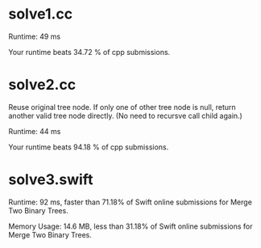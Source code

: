 # solve1.cc

Runtime: 49 ms

Your runtime beats 34.72 % of cpp submissions.

# solve2.cc

Reuse original tree node. If only one of other tree node is null, return another valid tree node directly. (No need to recursve call child again.)

Runtime: 44 ms

Your runtime beats 94.18 % of cpp submissions.

# solve3.swift

Runtime: 92 ms, faster than 71.18% of Swift online submissions for Merge Two Binary Trees.

Memory Usage: 14.6 MB, less than 31.18% of Swift online submissions for Merge Two Binary Trees.
